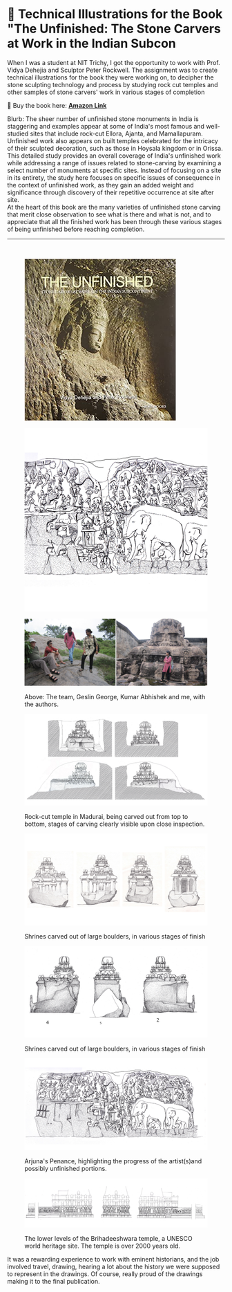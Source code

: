 # 🔨 Technical Illustrations for the Book "The Unfinished: The Stone Carvers at Work in the Indian Subcon

When I was a student at NIT Trichy, I got the opportunity to work with Prof. Vidya Dehejia and Sculptor Peter Rockwell. The assignment was to create technical illustrations for the book they were working on, to decipher the stone sculpting technology and process by studying rock cut temples and other samples of stone carvers' work in various stages of completion

📔 Buy the book here: [**Amazon Link**](https://www.amazon.com/Unfinished-Stone-Carvers-Indian-Subcontinent/dp/9351941140)

Blurb:  The sheer number of unfinished stone monuments in India is staggering and examples appear at some of India's most famous and well-studied sites that include rock-cut Ellora, Ajanta, and Mamallapuram. Unfinished work also appears on built temples celebrated for the intricacy of their sculpted decoration, such as those in Hoysala kingdom or in Orissa. This detailed study provides an overall coverage of India's unfinished work while addressing a range of issues related to stone-carving by examining a select number of monuments at specific sites. Instead of focusing on a site in its entirety, the study here focuses on specific issues of consequence in the context of unfinished work, as they gain an added weight and significance through discovery of their repetitive occurrence at site after site. \
At the heart of this book are the many varieties of unfinished stone carving that merit close observation to see what is there and what is not, and to appreciate that all the finished work has been through these various stages of being unfinished before reaching completion.

***

<div>

<figure><img src="../../.gitbook/assets/2.png" alt="" width="375"><figcaption></figcaption></figure>

 

<figure><img src="../../.gitbook/assets/1.png" alt="" width="351"><figcaption></figcaption></figure>

</div>

<figure><img src="../../.gitbook/assets/ch_0 (4).jpg" alt=""><figcaption></figcaption></figure>

<figure><img src="../../.gitbook/assets/ch_1 (3).jpg" alt=""><figcaption><p>Above: The team, Geslin George, Kumar Abhishek and me, with the authors.</p></figcaption></figure>

<figure><img src="../../.gitbook/assets/ch_2 (2).jpg" alt=""><figcaption><p>Rock-cut temple in Madurai, being carved out from top to bottom, stages of carving clearly visible upon close inspection.</p></figcaption></figure>

<figure><img src="../../.gitbook/assets/ch_3 (2).jpg" alt=""><figcaption><p>Shrines carved out of large boulders, in various stages of finish</p></figcaption></figure>

<figure><img src="../../.gitbook/assets/ch_4 (2).jpg" alt=""><figcaption><p>Shrines carved out of large boulders, in various stages of finish</p></figcaption></figure>

<figure><img src="../../.gitbook/assets/ch_5 (1).jpg" alt=""><figcaption><p>Arjuna's Penance, highlighting the progress of the artist(s)and possibly unfinished portions.</p></figcaption></figure>

<figure><img src="../../.gitbook/assets/ch_6 (2).jpg" alt=""><figcaption><p>The lower levels of the Brihadeeshwara temple, a UNESCO world heritage site. The temple is over 2000 years old.</p></figcaption></figure>

It was a rewarding experience to work with eminent historians, and the job involved travel, drawing, hearing a lot about the history we were supposed to represent in the drawings. Of course, really proud of the drawings making it to the final publication.
